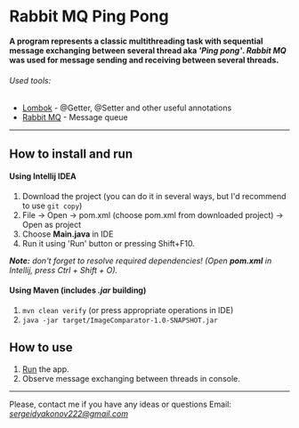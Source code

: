 # Rabbit MQ Ping Pong
**A program represents a classic multithreading task with sequential message exchanging between several thread aka _'Ping pong'_. _Rabbit MQ_ was used for message sending and receiving between several threads.**

###### Used tools:
- [Lombok](https://projectlombok.org/) - @Getter, @Setter and other useful annotations
- [Rabbit MQ](https://www.rabbitmq.com/) - Message queue
---

## How to install and run
#### Using Intellij IDEA
1. Download the project (you can do it in several ways, but I'd recommend to use `git copy`)
2. File -> Open -> pom.xml (choose pom.xml from downloaded project) -> Open as project
3. Choose **Main.java** in IDE
4. Run it using 'Run' button or pressing Shift+F10.

***Note:*** _don't forget to resolve required dependencies! (Open **pom.xml** in Intellij, press Ctrl + Shift + O)._
#### Using Maven (includes *.jar* building)
1. `mvn clean verify` (or press appropriate operations in IDE)
2. `java -jar target/ImageComparator-1.0-SNAPSHOT.jar`

## How to use
1. [Run](#how-to-install-and-run) the app.
2. Observe message exchanging between threads in console.

---
Please, contact me if you have any ideas or questions
Email: *sergeidyakonov222@gmail.com*